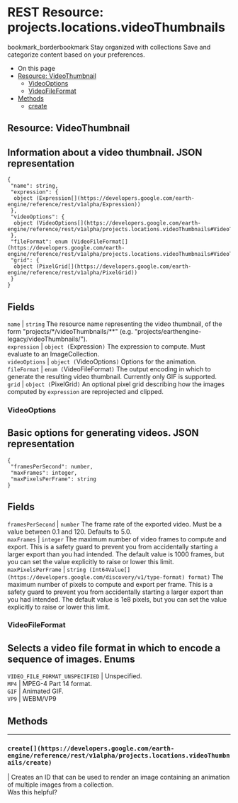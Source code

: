 
#  REST Resource: projects.locations.videoThumbnails
bookmark_borderbookmark Stay organized with collections  Save and categorize content based on your preferences.
  * On this page
  * [Resource: VideoThumbnail](https://developers.google.com/earth-engine/reference/rest/v1alpha/projects.locations.videoThumbnails#resource:-videothumbnail)
    * [VideoOptions](https://developers.google.com/earth-engine/reference/rest/v1alpha/projects.locations.videoThumbnails#videooptions)
    * [VideoFileFormat](https://developers.google.com/earth-engine/reference/rest/v1alpha/projects.locations.videoThumbnails#videofileformat)
  * [Methods](https://developers.google.com/earth-engine/reference/rest/v1alpha/projects.locations.videoThumbnails#methods)
    * [create](https://developers.google.com/earth-engine/reference/rest/v1alpha/projects.locations.videoThumbnails#create)


## Resource: VideoThumbnail
Information about a video thumbnail.
JSON representation  
---  
```
{
 "name": string,
 "expression": {
  object (Expression[](https://developers.google.com/earth-engine/reference/rest/v1alpha/Expression))
 },
 "videoOptions": {
  object (VideoOptions[](https://developers.google.com/earth-engine/reference/rest/v1alpha/projects.locations.videoThumbnails#VideoThumbnail.VideoOptions))
 },
 "fileFormat": enum (VideoFileFormat[](https://developers.google.com/earth-engine/reference/rest/v1alpha/projects.locations.videoThumbnails#VideoThumbnail.VideoFileFormat)),
 "grid": {
  object (PixelGrid[](https://developers.google.com/earth-engine/reference/rest/v1alpha/PixelGrid))
 }
}
```
  
Fields  
---  
`name` |  `string` The resource name representing the video thumbnail, of the form "projects/*/videoThumbnails/**" (e.g. "projects/earthengine-legacy/videoThumbnails/").  
`expression` |  `object (`Expression[](https://developers.google.com/earth-engine/reference/rest/v1alpha/Expression)`)` The expression to compute. Must evaluate to an ImageCollection.  
`videoOptions` |  `object (`VideoOptions[](https://developers.google.com/earth-engine/reference/rest/v1alpha/projects.locations.videoThumbnails#VideoThumbnail.VideoOptions)`)` Options for the animation.  
`fileFormat` |  `enum (`VideoFileFormat[](https://developers.google.com/earth-engine/reference/rest/v1alpha/projects.locations.videoThumbnails#VideoThumbnail.VideoFileFormat)`)` The output encoding in which to generate the resulting video thumbnail. Currently only GIF is supported.  
`grid` |  `object (`PixelGrid[](https://developers.google.com/earth-engine/reference/rest/v1alpha/PixelGrid)`)` An optional pixel grid describing how the images computed by `expression` are reprojected and clipped.  
### VideoOptions
Basic options for generating videos.
JSON representation  
---  
```
{
 "framesPerSecond": number,
 "maxFrames": integer,
 "maxPixelsPerFrame": string
}
```
  
Fields  
---  
`framesPerSecond` |  `number` The frame rate of the exported video. Must be a value between 0.1 and 120. Defaults to 5.0.  
`maxFrames` |  `integer` The maximum number of video frames to compute and export. This is a safety guard to prevent you from accidentally starting a larger export than you had intended. The default value is 1000 frames, but you can set the value explicitly to raise or lower this limit.  
`maxPixelsPerFrame` |  `string (Int64Value[](https://developers.google.com/discovery/v1/type-format) format)` The maximum number of pixels to compute and export per frame. This is a safety guard to prevent you from accidentally starting a larger export than you had intended. The default value is 1e8 pixels, but you can set the value explicitly to raise or lower this limit.  
### VideoFileFormat
Selects a video file format in which to encode a sequence of images.
Enums  
---  
`VIDEO_FILE_FORMAT_UNSPECIFIED` | Unspecified.  
`MP4` | MPEG-4 Part 14 format.  
`GIF` | Animated GIF.  
`VP9` | WEBM/VP9  
## Methods  
---  
### `create[](https://developers.google.com/earth-engine/reference/rest/v1alpha/projects.locations.videoThumbnails/create)`
|  Creates an ID that can be used to render an image containing an animation of multiple images from a collection.  
Was this helpful?
